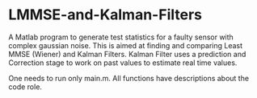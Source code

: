 # LMMSE-and-Kalman-Filters
A Matlab program to generate test statistics for a faulty sensor with complex gaussian noise. This is aimed at finding and comparing Least MMSE (Wiener) and Kalman Filters. Kalman Filter uses a prediction and Correction stage to work on past values to estimate real time values.  

One needs to run only main.m. All functions have descriptions about the code role.
